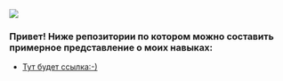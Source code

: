 <div style="align-items:center;"> 
  <img src="https://www.pinclipart.com/picdir/big/29-297077_all-photo-png-clipart-zierleiste-clipart-transparent-png.png" style="max-height:200px; max-width:300px;" />
</div>

<h3>Привет! Ниже репозитории по котором можно составить примерное представление о моих навыках:</h3>

<ul>
  <li><a href="#">Тут будет ссылка:-)</a></li>
</ul>
